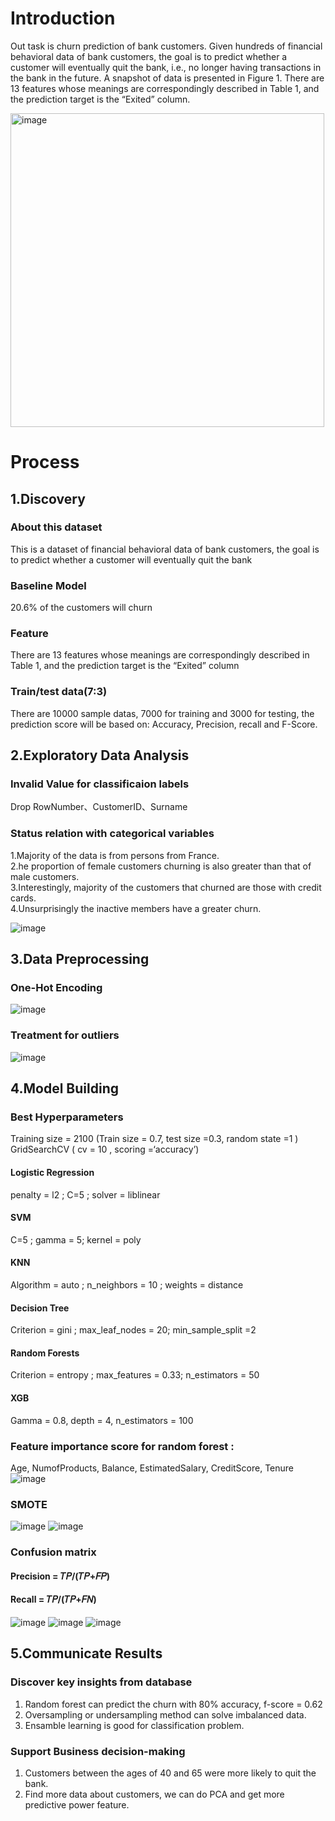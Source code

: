 # Introduction
Out task is churn prediction of bank customers. Given hundreds of financial
behavioral data of bank customers, the goal is to predict whether a customer will eventually quit the
bank, i.e., no longer having transactions in the bank in the future. A snapshot of data is presented in Figure 1. There are 13 features whose meanings are correspondingly described in Table 1, and the prediction target is the “Exited” column.

<img width="502" alt="image" src="https://user-images.githubusercontent.com/79685898/169399852-c1e53fbd-d0e7-4853-b98a-47c88545aa44.png">



# Process

## 1.Discovery <br/>
### About this dataset
This is a dataset of financial behavioral data 
of bank customers, the goal is to predict whether
a customer will eventually quit the bank
### Baseline Model
20.6% of the customers will churn
### Feature
There are 13 features whose meanings are correspondingly described in Table 1, and the prediction target is the “Exited” column
### Train/test data(7:3)
There are 10000 sample datas, 7000 for training and 3000  for testing, the prediction score will be based on: Accuracy, Precision, recall and F-Score.


## 2.Exploratory Data Analysis <br/>
### Invalid Value for classificaion labels
Drop RowNumber、CustomerID、Surname
### Status relation with categorical variables
1.Majority of the data is from persons from France. <br/>
2.he proportion of female customers churning is also greater than that of male customers. <br/>
3.Interestingly, majority of the customers that churned are those with credit cards. <br/>
4.Unsurprisingly the inactive members have a greater churn. <br/>

![image](https://user-images.githubusercontent.com/79685898/169400571-a4006407-73bc-4a77-be9e-e3029c3e3d5f.png)


## 3.Data Preprocessing <br/>
### One-Hot Encoding
![image](https://user-images.githubusercontent.com/79685898/169400719-f1146503-5375-4eec-bd57-4444f243874f.png)
### Treatment for outliers
![image](https://user-images.githubusercontent.com/79685898/169400729-fde3ad51-d766-46c2-8486-d92b05ebb084.png)

## 4.Model Building <br/>
### Best Hyperparameters 
Training size = 2100   (Train size = 0.7, test size =0.3, random state =1 ) <br/>
GridSearchCV ( cv = 10 , scoring =‘accuracy’)

#### Logistic Regression
penalty = l2 ;  C=5 ; solver = liblinear 
#### SVM
C=5 ; gamma = 5; kernel = poly
#### KNN
Algorithm = auto ; n_neighbors = 10 ; weights = distance
#### Decision Tree
Criterion = gini ; max_leaf_nodes = 20; min_sample_split =2
#### Random Forests
Criterion = entropy ; max_features = 0.33;  n_estimators = 50
#### XGB
Gamma = 0.8, depth = 4, n_estimators = 100

### Feature importance score for random forest :
Age, NumofProducts, Balance, EstimatedSalary, CreditScore, Tenure
![image](https://user-images.githubusercontent.com/79685898/169401635-8a995008-efc3-4e5d-816e-f278d5513936.png)
### SMOTE
![image](https://user-images.githubusercontent.com/79685898/169401545-9b72ecce-d2c8-4ca0-a2e7-3865a90b18fd.png)
![image](https://user-images.githubusercontent.com/79685898/169401549-93bf26d3-f8f1-41a6-8394-a288d1c90146.png)
### Confusion matrix
#### Precision = 𝑇𝑃/(𝑇𝑃+𝐹𝑃)
#### Recall = 𝑇𝑃/(𝑇𝑃+𝐹𝑁)

![image](https://user-images.githubusercontent.com/79685898/169401860-4a97a1a5-6aef-4826-9bc4-724cdd47e4c9.png)
![image](https://user-images.githubusercontent.com/79685898/169401867-a9d4d1d0-e331-4322-a7a4-9e1e6c581568.png)
![image](https://user-images.githubusercontent.com/79685898/169401875-838aa700-9f9f-4416-b828-29cdce0333c0.png)

## 5.Communicate Results <br/>
### Discover key insights from database
1. Random forest can predict the churn with 80% accuracy, f-score = 0.62
2. Oversampling or undersampling method can solve imbalanced data.
3. Ensamble learning is good for classification problem.
### Support Business decision-making
1.  Customers between the ages of 40 and 65 were more likely to quit the bank.
2.  Find more data about customers, we can do PCA and get more predictive power feature.
